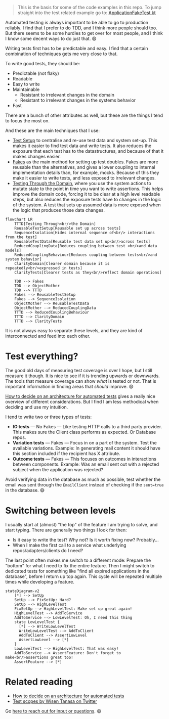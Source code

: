 > This is the basis for some of the code examples in this repo. To jump straight into the test related example go to: [ApplicationFakeTest.kt](../src/test/kotlin/fakes/ApplicationFakeTest.kt)

Automated testing is always important to be able to go to production reliably.
I find that I prefer to do TDD, and I think more people should too.
But there seems to be some hurdles to get over for most people, and I think I know some decent ways to do just that.
:smile:

Writing tests first has to be predictable and easy. I find that a certain combination of techniques gets me very close to that.

To write good tests, they should be:
- Predictable (not flaky)
- Readable
- Easy to write
- Maintainable
  - Resistant to irrelevant changes in the domain
  - Resistant to irrelevant changes in the systems behavior
- Fast

There are a bunch of other attributes as well, but these are the things I tend to focus the most on.

And these are the main techniques that I use:

- [Test Setup](test-setup.md) to centralise and re-use test data and system set-up. This makes it easier to find test data and write tests. It also reduces the exposure that each test has to the datastructures, and because of that it makes changes easier.
- [Fakes](fakes.md) as the main method for setting up test doubles. Fakes are more reusable than the alternatives, and gives a lower coupling to internal implementation details than, for example, mocks. Because of this they make it easier to write tests, and less exposed to irrelevant changes.
- [Testing Through the Domain](tttd.md), where you use the system actions to mutate state to the point in time you want to write assertions. This helps improve the domain code, forcing it to be clear at a high level readable steps, but also reduces the exposure tests have to changes in the logic of the system. A test that sets up assumed data is more exposed when the logic that produces those data changes.

```mermaid
flowchart LR
    TTTD[Testing Through<br/>the Domain]
    ReusableTestSetup[Reusable set up across tests]
    SequenceIsolation[Hides internal sequence of<br/> interactions from the test]
    ReusableTestData[Reusable test data set up<br/>across tests]
    ReducedCouplingData[Reduces coupling between test <br/>and data models]
    ReducedCouplingBehaviour[Reduces coupling between tests<br/>and system behavior]
    ClarityDomain[Clearer domain because it is repeatedly<br/>expressed in tests]
    ClarityTests[Clearer tests as they<br/>reflect domain operations]
    
    TDD --> Fakes
    TDD --> ObjectMother
    TDD --> TTTD
    Fakes --> ReusableTestSetup
    Fakes --> SequenceIsolation
    ObjectMother --> ReusableTestData
    ObjectMother --> ReducedCouplingData
    TTTD --> ReducedCouplingBehaviour
    TTTD --> ClarityDomain
    TTTD --> ClarityTests
```

It is not always easy to separate these levels, and they are kind of interconnected and feed into each other.

# Test everything?

The good old days of measuring test coverage is over I hope, but I still measure it though.
It is nice to see if it is trending upwards or downwards.
The tools that measure coverage can show _what_ is tested or not.
That is important information in finding areas that *should* improve.
:smile:

[How to decide on an architecture for automated tests](https://www.qwan.eu/2020/09/17/test-architecture.html) gives a really nice overview of different considerations. But I find I am less methodical when deciding and use my intuition.

I tend to write two or three types of tests:
- **IO tests** — No Fakes — Like testing HTTP calls to a third party provider. This makes sure the Client class performs as expected. Or Database repos.
- **Variation tests** — Fakes — Focus in on a part of the system. Test the available variations. Example: In generating mail content it should have this section included if the recipient has X attribute.
- **Outcome tests** — Fakes — This focuses on outcomes in interactions between components. Example: Was an email sent out with a rejected subject when the application was rejected?

Avoid verifying data in the database as much as possible,
test whether the email was sent through the `EmailClient` instead of checking if the `sent=true` in the database.
:smile:

# Switching between levels
I usually start at (almost) "the top" of the feature I am trying to solve, and start typing. There are generally two things I look for then:
- Is it easy to write the test? Why not? Is it worth fixing now? Probably...
- When I make the first call to a service what underlying repos/adapters/clients do I need?

The last point often makes me switch to a different mode: Prepare the "bottom" for what I need to fix the entire feature. Then I might switch to dedicated tests for something like "find all expired applications in the database", before I return up top again. This cycle will be repeated multiple times while developing a feature.

```mermaid
stateDiagram-v2
    [*] --> SetUp
    SetUp --> FixSetUp: Hard?
    SetUp --> HighLevelTest
    FixSetUp --> HighLevelTest: Make set up great again!
    HighLevelTest --> AddToService
    AddToService --> LowLevelTest: Oh, I need this thing
    state LowLevelTest {
      [*] --> WriteLowLevelTest
      WriteLowLevelTest --> AddToClient
      AddToClient --> AssertLowLevel
      AssertLowLevel --> [*]
    }
    LowLevelTest --> HighLevelTest: That was easy!
    AddToService --> AssertFeature: Don't forget to make<br/>assertions great too!
    AssertFeature --> [*]

```

# Related reading
- [How to decide on an architecture for automated tests](https://www.qwan.eu/2020/09/17/test-architecture.html)
- [Test scopes by Wisen Tanasa on Twitter](https://twitter.com/ceilfors/status/1687780512277069824)

Go [here to reach out for input or questions](../README.md). :smile:
